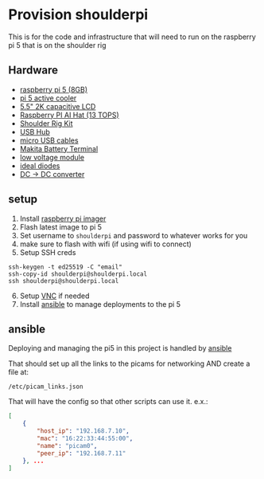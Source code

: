 # Provision shoulderpi
This is for the code and infrastructure that will need to run on the raspberry pi 5 that is on the shoulder rig

## Hardware
- [raspberry pi 5 (8GB)](https://www.raspberrypi.com/products/raspberry-pi-5/)
- [pi 5 active cooler](https://www.raspberrypi.com/products/active-cooler/)
- [5.5" 2K capacitive LCD](https://www.waveshare.com/5.5inch-1440x2560-lcd.htm)
- [Raspberry PI AI Hat (13 TOPS)](https://www.raspberrypi.com/products/ai-hat/?variant=ai-hat-plus-13)
- [Shoulder Rig Kit](https://www.smallrig.com/Shoulder-Rig-Kit-Classic-Version-4480.html)
- [USB Hub](https://www.amazon.com/dp/B00VDVCQ84)
- [micro USB cables](https://www.amazon.com/dp/B095JZSHXQ)
- [Makita Battery Terminal](https://www.amazon.com/dp/B0DPSPLWFB)
- [low voltage module](https://www.amazon.com/dp/B08H14XTZ8)
- [ideal diodes](https://www.amazon.com/dp/B0DDJFBF3B)
- [DC -> DC converter](https://www.digikey.com/en/products/detail/mean-well-usa-inc/RSD-60G-12/7706258)


## setup

1. Install [raspberry pi imager](https://www.raspberrypi.com/software/)
2. Flash latest image to pi 5
3. Set username to `shoulderpi` and password to whatever works for you
4. make sure to flash with wifi (if using wifi to connect)
5. Setup SSH creds
```shell
ssh-keygen -t ed25519 -C "email"
ssh-copy-id shoulderpi@shoulderpi.local
ssh shoulderpi@shoulderpi.local
```
6. Setup [VNC](https://www.raspberrypi.com/documentation/computers/remote-access.html#vnc) if needed
7. Install [ansible](https://docs.ansible.com/ansible/latest/installation_guide/intro_installation.html#installing-and-upgrading-ansible) to manage deployments to the pi 5

## ansible
Deploying and managing the pi5 in this project is handled by [ansible](https://docs.ansible.com/ansible/latest/getting_started/index.html)

That should set up all the links to the picams for networking AND create a file at:
```shell
/etc/picam_links.json
```

That will have the config so that other scripts can use it. e.x.:

```json
[
    {
        "host_ip": "192.168.7.10",
        "mac": "16:22:33:44:55:00",
        "name": "picam0",
        "peer_ip": "192.168.7.11"
    }, ...
]